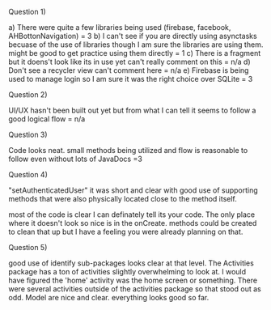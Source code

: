 

Question 1)

  a) There were quite a few libraries being used (firebase, facebook, AHBottonNavigation) = 3
  b) I can't see if you are directly using asynctasks becuase of the use of libraries though I am sure the libraries are using them.
  might be good to get practice using them directly = 1
  c) There is a fragment but it doens't look like its in use yet can't really comment on this = n/a
  d) Don't see a recycler view can't comment here = n/a
  e) Firebase is being used to manage login so I am sure it was the right choice over SQLite = 3
  
Question 2)
  
  UI/UX hasn't been built out yet but from what I can tell it seems to follow a good logical flow = n/a
  
Question 3)
  
  Code looks neat. small methods being utilized and flow is reasonable to follow even without lots of JavaDocs =3
  
Question 4)

  "setAuthenticatedUser" it was short and clear with good use of supporting methods that were also physically located close to the
  method itself.
  
  most of the code is clear I can definately tell its your code. The only place where it doesn't look so nice is in the onCreate. 
  methods could be created to clean that up but I have a feeling you were already planning on that.
  
Question 5)

  good use of identify sub-packages looks clear at that level. The Activities package has a ton of activities slightly overwhelming to
  look at. I would have figured the 'home' activity was the home screen or something. There were several activities outside of the
  activities package so that stood out as odd. Model are nice and clear. everything looks good so far.
  
